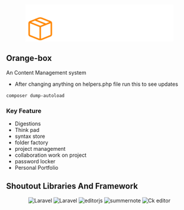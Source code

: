 <p align="center"><a href="https://laravel.com" target="_blank">
<picture>
  <source media="(prefers-color-scheme: dark)" srcset="./public/assets/images/logo-light.svg">
  <source media="(prefers-color-scheme: light)" srcset="./public/assets/images/logo-dark.svg">
  <img alt="sdfsdfsdf." src="./public/assets/images/logo-light.svg" width="400">
</picture> 
</a>
</p>


## Orange-box
An Content Management system


- After changing anything on helpers.php file run this to see updates
```sh
composer dump-autoload
```


### Key Feature 

- Digestions
- Think pad
- syntax store 
- folder factory 
- project management
- collaboration work on project
- password locker
- Personal Portfolio

## Shoutout Libraries And Framework

<p align="center">
 <img src="https://laravel.com/img/favicon/favicon.ico" title="Laravel" width="48">
 <img src="https://getbootstrap.com/docs/5.3/assets/img/favicons/favicon.ico" title="Laravel" width="48">
 <img src="https://editorjs.io/_nuxt/logo.d2a59c1c.svg" title="editorjs"  width="48">
 <img src="https://summernote.org/favicon.ico" title="summernote" width="48">
 <img src="https://ckeditor.com/assets/images/favicons/32x32.png" title="Ck editor" width="48">
</p>
